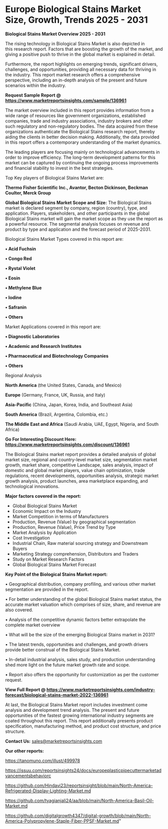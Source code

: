  # Europe Biological Stains Market Size, Growth, Trends 2025 - 2031

<Strong> Biological Stains Market Overview 2025 - 2031</strong>

The rising technology in Biological Stains Market is also depicted in this research report. Factors that are boosting the growth of the market, and giving a positive push to thrive in the global market is explained in detail.

Furthermore, the report highlights on emerging trends, significant drivers, challenges, and opportunities, providing all necessary data for thriving in the industry. This report market research offers a comprehensive perspective, including an in-depth analysis of the present and future scenarios within the industry.

<strong>Request Sample Report @ <a href=https://www.marketreportsinsights.com/sample/136961>https://www.marketreportsinsights.com/sample/136961</a></strong>

The market overview included in this report provides information from a wide range of resources like government organizations, established companies, trade and industry associations, industry brokers and other such regulatory and non-regulatory bodies. The data acquired from these organizations authenticate the Biological Stains research report, thereby aiding the clients in better decision making. Additionally, the data provided in this report offers a contemporary understanding of the market dynamics.

The leading players are focusing mainly on technological advancements in order to improve efficiency. The long-term development patterns for this market can be captured by continuing the ongoing process improvements and financial stability to invest in the best strategies.

Top Key players of Biological Stains Market are:

<strong>Thermo Fisher Scientific Inc., Avantor, Becton Dickinson, Beckman Coulter, Merck Group</strong>

<strong><b>Global Biological Stains Market Scope and Size:</b></strong>
The Biological Stains market is declared segment by company, region (country), type, and application. Players, stakeholders, and other participants in the global Biological Stains market will gain the market scope as they use the report as a powerful resource. The segmental analysis focuses on revenue and product by type and application and the forecast period of 2025-2031.

Biological Stains Market Types covered in this report are:

<strong>• Acid Fuchsin

• Congo Red

• Rystal Violet

• Eosin

• Methylene Blue

• Iodine

• Safranin

• Others</strong>

Market Applications covered in this report are:

<strong>• Diagnostic Laboratories

• Academic and Research Institutes

• Pharmaceutical and Biotechnology Companies

• Others</strong> 

Regional Analysis

<strong>North America</strong> (the United States, Canada, and Mexico)

<strong>Europe</strong> (Germany, France, UK, Russia, and Italy)

<strong>Asia-Pacific</strong> (China, Japan, Korea, India, and Southeast Asia)

<strong>South America</strong> (Brazil, Argentina, Colombia, etc.)

<strong>The Middle East and Africa</strong> (Saudi Arabia, UAE, Egypt, Nigeria, and South Africa)

<strong>Go For Interesting Discount Here: <a href=https://www.marketreportsinsights.com/discount/136961>https://www.marketreportsinsights.com/discount/136961</a></strong>

The Biological Stains market report provides a detailed analysis of global market size, regional and country-level market size, segmentation market growth, market share, competitive Landscape, sales analysis, impact of domestic and global market players, value chain optimization, trade regulations, recent developments, opportunities analysis, strategic market growth analysis, product launches, area marketplace expanding, and technological innovations.

<strong><b>Major factors covered in the report:</b></strong>
<ul>
  <li>Global Biological Stains Market </li>
  <li>Economic Impact on the Industry</li>
  <li>Market Competition in terms of Manufacturers</li>
  <li>Production, Revenue (Value) by geographical segmentation</li>
  <li>Production, Revenue (Value), Price Trend by Type</li>
  <li>Market Analysis by Application</li>
  <li>Cost Investigation</li>
  <li>Industrial Chain, Raw material sourcing strategy and Downstream Buyers</li>
  <li>Marketing Strategy comprehension, Distributors and Traders</li>
  <li>Study on Market Research Factors</li>
  <li>Global Biological Stains Market Forecast</li>
</ul>

<strong><b>Key Point of the Biological Stains Market report:</b></strong>

• Geographical distribution, company profiling, and various other market segmentation are provided in the report.

• For better understanding of the global Biological Stains market status, the accurate market valuation which comprises of size, share, and revenue are also covered.

• Analysis of the competitive dynamic factors better extrapolate the complete market overview

• What will be the size of the emerging Biological Stains market in 2031?

• The latest trends, opportunities and challenges, and growth drivers provide better construal of the Biological Stains Market.

• In-detail industrial analysis, sales study, and production understanding shed more light on the future market growth rate and scope.

• Report also offers the opportunity for customization as per the customer request.

<strong><b>View Full Report @ <a href=https://www.marketreportsinsights.com/industry-forecast/biological-stains-market-2022-136961>https://www.marketreportsinsights.com/industry-forecast/biological-stains-market-2022-136961</a></b></strong>


At last, the Biological Stains Market report includes investment come analysis and development trend analysis. The present and future opportunities of the fastest growing international industry segments are coated throughout this report. This report additionally presents product specification, manufacturing method, and product cost structure, and price structure.

<strong>Contact Us:</strong>
sales@marketreportsinsights.com

<strong>Our other reports:</strong>

<a href=https://tanomuno.com/illust/499978>https://tanomuno.com/illust/499978</a>

<a href=https://issuu.com/reportsinsights24/docs/europeplasticpipecuttermarketadvancementsbehaviorc>https://issuu.com/reportsinsights24/docs/europeplasticpipecuttermarketadvancementsbehaviorc</a>

<a href=https://github.com/Hindavi23/reportsinsight/blob/main/North-America-Refrigerated-Display-Lighting-Market.md>https://github.com/Hindavi23/reportsinsight/blob/main/North-America-Refrigerated-Display-Lighting-Market.md</a>

<a href=https://github.com/tyagianjali24/aa/blob/main/North-America-Basil-Oil-Market.md>https://github.com/tyagianjali24/aa/blob/main/North-America-Basil-Oil-Market.md</a>

<a href=https://github.com/digitalgrowth4347/digital-growth/blob/main/North-America-Polypropylene-Staple-Fiber-PPSF-Market.md>https://github.com/digitalgrowth4347/digital-growth/blob/main/North-America-Polypropylene-Staple-Fiber-PPSF-Market.md</a>"
